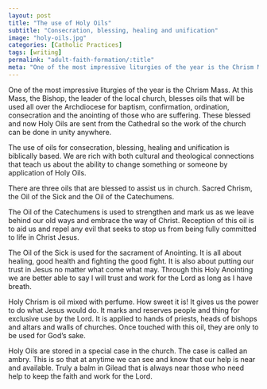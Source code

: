 ```yaml
---
layout: post
title: "The use of Holy Oils"
subtitle: "Consecration, blessing, healing and unification"
image: "holy-oils.jpg"
categories: [Catholic Practices]
tags: [writing]
permalink: "adult-faith-formation/:title"
meta: "One of the most impressive liturgies of the year is the Chrism Mass. At this Mass, the Bishop, the leader of the local church, blesses oils that will be used all over the Archdiocese for baptism, confirmation, ordination, consecration and the anointing of those who are suffering. These blessed and now Holy Oils are sent from the Cathedral so the work of the church can be done in unity anywhere."
---
```

One of the most impressive liturgies of the year is the Chrism Mass. At this Mass, the Bishop, the leader of the local church, blesses oils that will be used all over the Archdiocese for baptism, confirmation, ordination, consecration and the anointing of those who are suffering. These blessed and now Holy Oils are sent from the Cathedral so the work of the church can be done in unity anywhere.
<!--more-->

The use of oils for consecration, blessing, healing and unification is biblically based. We are rich with both cultural and theological connections that teach us about the ability to change something or someone by application of Holy Oils.

There are three oils that are blessed to assist us in church. Sacred Chrism, the Oil of the Sick and the Oil of the Catechumens.

The Oil of the Catechumens is used to strengthen and mark us as we leave behind our old ways and embrace the way of Christ. Reception of this oil is to aid us and repel any evil that seeks to stop us from being fully committed to life in Christ Jesus.

The Oil of the Sick is used for the sacrament of Anointing. It is all about healing, good health and fighting the good fight. It is also about putting our trust in Jesus no matter what come what may. Through this Holy Anointing we are better able to say I will trust and work for the Lord as long as I have breath.

Holy Chrism is oil mixed with perfume. How sweet it is! It gives us the power to do what Jesus would do. It marks and reserves people and thing for exclusive use by the Lord. It is applied to hands of priests, heads of bishops and altars and walls of churches. Once touched with this oil, they are only to be used for God’s sake.

Holy Oils are stored in a special case in the church. The case is called an ambry. This is so that at anytime we can see and know that our help is near and available. Truly a balm in Gilead that is always near those who need help to keep the faith and work for the Lord.